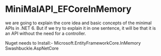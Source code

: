 # MiniMalAPI_EFCoreInMemory
we are going to explain the core idea and basic concepts of the minimal APIs in .NET 6. But if we try to explain it in one sentence, it will be that it is an API without the need for a controller.

Nuget needs to Install:- Microsoft.EntityFrameworkCore.InMemory
Swashbuckle.AspNetCore
